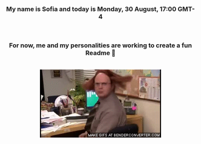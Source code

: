


<div align="center">
<h3 >My name is Sofia and today is Monday, 30 August, 17:00 GMT-4</h3><br>
<h3 >For now, me and my personalities are working to create a fun Readme 👋
</h3><br>
<img src='img/dwight.gif' alt='working...'/>
</div>
